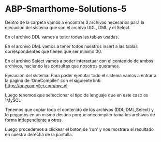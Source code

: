 # ABP-Smarthome-Solutions-5
Dentro de la carpeta vamos a encontrar 3 archivos necesarios para la ejecucion del sistema que son el archivo DDL, DML y el Select. 

En el archivo DDL vamos a tener todas las tablas usadas.

En el archivo DML vamos a tener todos nuestros insert a las tablas correspondientes que tienen que ser minimo 30.

En el archivo Select vamos a poder interactuar con el contenido de ambos archivos, haciendo las consultas que nosotros queramos.


Ejecucion del sistema.
Para poder ejecutar todo el sistema vamos a entrar a la pagina de 'OneCompiler' con el siguiente link: https://onecompiler.com/mysql.
  
Luego tenemos que seleccionar el tipo de lenguaje que en este caso es 'MySQL'
  
 
Tenemos que copiar todo el contenido de los archivos (DDL,DML,Select) y lo pegamos en un mismo destino porque onecompiler toma los archivos de forma independiente a otros.


  Luego procedemos a clickear el boton de 'run' y nos mostrara el resultado en nuestra derecha de la pantalla.
